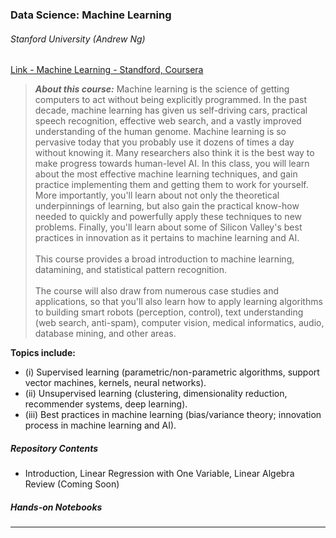 ### Data Science: Machine Learning
###### Stanford University (Andrew Ng)

[Link - Machine Learning - Standford, Coursera](https://www.coursera.org/learn/machine-learning/)

>***About this course:*** Machine learning is the science of getting computers to act without being explicitly programmed. 
In the past decade, machine learning has given us self-driving cars, practical speech recognition, effective web search, 
and a vastly improved understanding of the human genome. Machine learning is so pervasive today that you probably use it 
dozens of times a day without knowing it. Many researchers also think it is the best way to make progress towards 
human-level AI. In this class, you will learn about the most effective machine learning techniques, and gain practice 
implementing them and getting them to work for yourself. More importantly, you'll learn about not only the theoretical
underpinnings of learning, but also gain the practical know-how needed to quickly and powerfully apply these techniques
to new problems. Finally, you'll learn about some of Silicon Valley's best practices in innovation as it pertains to 
machine learning and AI.<br>  
This course provides a broad introduction to machine learning, datamining, and statistical pattern recognition.<br><br>
The course will also draw from numerous case studies and applications, so that you'll also learn how to apply learning 
algorithms to building smart robots (perception, control), text understanding (web search, anti-spam), computer vision, 
medical informatics, audio, database mining, and other areas.

**Topics include:**
- (i) Supervised learning (parametric/non-parametric algorithms, support vector machines, kernels, neural networks). 
- (ii) Unsupervised learning (clustering, dimensionality reduction, recommender systems, deep learning). 
- (iii) Best practices in machine learning (bias/variance theory; innovation process in machine learning and AI).   

##### Repository Contents
- Introduction, Linear Regression with One Variable, Linear Algebra Review (Coming Soon)

##### Hands-on Notebooks

---

